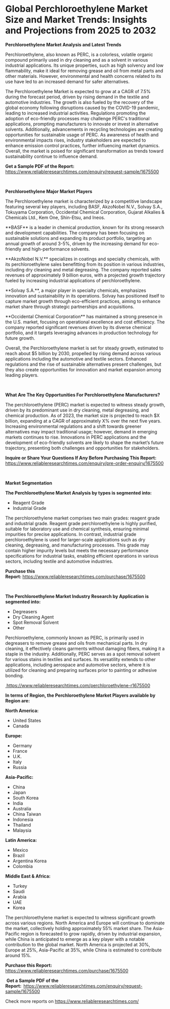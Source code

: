 <p><h1>Global Perchloroethylene Market Size and Market Trends: Insights and Projections from 2025 to 2032</h1></p><p><strong>Perchloroethylene Market Analysis and Latest Trends</strong></p>
<p><p>Perchloroethylene, also known as PERC, is a colorless, volatile organic compound primarily used in dry cleaning and as a solvent in various industrial applications. Its unique properties, such as high solvency and low flammability, make it ideal for removing grease and oil from metal parts and other materials. However, environmental and health concerns related to its use have led to an increased demand for safer alternatives.</p><p>The Perchloroethylene Market is expected to grow at a CAGR of 7.5% during the forecast period, driven by rising demand in the textile and automotive industries. The growth is also fueled by the recovery of the global economy following disruptions caused by the COVID-19 pandemic, leading to increased industrial activities. Regulations promoting the adoption of eco-friendly processes may challenge PERC's traditional applications, prompting manufacturers to innovate or invest in alternative solvents. Additionally, advancements in recycling technologies are creating opportunities for sustainable usage of PERC. As awareness of health and environmental impacts rises, industry stakeholders are expected to enhance emission control practices, further influencing market dynamics. Overall, the market is poised for significant transformation as trends toward sustainability continue to influence demand.</p></p>
<p><strong>Get a Sample PDF of the Report:&nbsp;</strong> <a href="https://www.reliableresearchtimes.com/enquiry/request-sample/1675500?utm_campaign=2180&utm_medium=2&utm_source=Github&utm_content=ia&utm_term=01042025&utm_id=perchloroethylene">https://www.reliableresearchtimes.com/enquiry/request-sample/1675500</a></p>
<p>&nbsp;</p>
<p><strong>Perchloroethylene Major Market Players</strong></p>
<p><p>The Perchloroethylene market is characterized by a competitive landscape featuring several key players, including BASF, AkzoNobel N.V., Solvay S.A., Tokuyama Corporation, Occidental Chemical Corporation, Gujarat Alkalies & Chemicals Ltd., Kem One, Shin-Etsu, and Ineos. </p><p>**BASF** is a leader in chemical production, known for its strong research and development capabilities. The company has been focusing on sustainable solutions and expanding its product portfolio, targeting an annual growth of around 3-5%, driven by the increasing demand for eco-friendly and high-performance solvents.</p><p>**AkzoNobel N.V.** specializes in coatings and specialty chemicals, with its perchloroethylene sales benefitting from its position in various industries, including dry cleaning and metal degreasing. The company reported sales revenues of approximately 9 billion euros, with a projected growth trajectory fueled by increasing industrial applications of perchloroethylene.</p><p>**Solvay S.A.**, a major player in specialty chemicals, emphasizes innovation and sustainability in its operations. Solvay has positioned itself to capture market growth through eco-efficient practices, aiming to enhance market share through strategic partnerships and acquisitions.</p><p>**Occidental Chemical Corporation** has maintained a strong presence in the U.S. market, focusing on operational excellence and cost efficiency. The company reported significant revenues driven by its diverse chemical portfolio, and it targets leveraging advances in production technology for future growth.</p><p>Overall, the Perchloroethylene market is set for steady growth, estimated to reach about $5 billion by 2030, propelled by rising demand across various applications including the automotive and textile sectors. Enhanced regulations and the rise of sustainable alternatives present challenges, but they also create opportunities for innovation and market expansion among leading players.</p></p>
<p>&nbsp;</p>
<p><strong>What Are The Key Opportunities For Perchloroethylene Manufacturers?</strong></p>
<p><p>The perchloroethylene (PERC) market is expected to witness steady growth, driven by its predominant use in dry cleaning, metal degreasing, and chemical production. As of 2023, the market size is projected to reach $X billion, expanding at a CAGR of approximately X% over the next five years. Increasing environmental regulations and a shift towards greener alternatives may impact traditional usage; however, demand in emerging markets continues to rise. Innovations in PERC applications and the development of eco-friendly solvents are likely to shape the market’s future trajectory, presenting both challenges and opportunities for stakeholders.</p></p>
<p><strong>Inquire or Share Your Questions If Any Before Purchasing This Report:</strong> <a href="https://www.reliableresearchtimes.com/enquiry/pre-order-enquiry/1675500?utm_campaign=2180&utm_medium=2&utm_source=Github&utm_content=ia&utm_term=01042025&utm_id=perchloroethylene">https://www.reliableresearchtimes.com/enquiry/pre-order-enquiry/1675500</a></p>
<p>&nbsp;</p>
<p><strong>Market Segmentation</strong></p>
<p><strong>The Perchloroethylene Market Analysis by types is segmented into:</strong></p>
<p><ul><li>Reagent Grade</li><li>Industrial Grade</li></ul></p>
<p><p>The perchloroethylene market comprises two main grades: reagent grade and industrial grade. Reagent grade perchloroethylene is highly purified, suitable for laboratory use and chemical synthesis, ensuring minimal impurities for precise applications. In contrast, industrial grade perchloroethylene is used for larger-scale applications such as dry cleaning, degreasing, and manufacturing processes. This grade may contain higher impurity levels but meets the necessary performance specifications for industrial tasks, enabling efficient operations in various sectors, including textile and automotive industries.</p></p>
<p><strong>Purchase this Report:&nbsp;</strong><a href="https://www.reliableresearchtimes.com/purchase/1675500?utm_campaign=2180&utm_medium=2&utm_source=Github&utm_content=ia&utm_term=01042025&utm_id=perchloroethylene">https://www.reliableresearchtimes.com/purchase/1675500</a></p>
<p>&nbsp;</p>
<p><strong>The Perchloroethylene Market Industry Research by Application is segmented into:</strong></p>
<p><ul><li>Degreasers</li><li>Dry Cleaning Agent</li><li>Spot Removal Solvent</li><li>Other</li></ul></p>
<p><p>Perchloroethylene, commonly known as PERC, is primarily used in degreasers to remove grease and oils from mechanical parts. In dry cleaning, it effectively cleans garments without damaging fibers, making it a staple in the industry. Additionally, PERC serves as a spot removal solvent for various stains in textiles and surfaces. Its versatility extends to other applications, including aerospace and automotive sectors, where it is utilized for cleaning and preparing surfaces prior to painting or adhesive bonding.</p></p>
<p><a href="https://www.reliableresearchtimes.com/perchloroethylene-r1675500?utm_campaign=2180&utm_medium=2&utm_source=Github&utm_content=ia&utm_term=01042025&utm_id=perchloroethylene">&nbsp;https://www.reliableresearchtimes.com/perchloroethylene-r1675500</a></p>
<p><strong>In terms of Region, the Perchloroethylene Market Players available by Region are:</strong></p>
<p>
    <p> <strong> North America: </strong>
        <ul>
            <li>United States</li>
            <li>Canada</li>
        </ul>
        </p> 
    <p> <strong> Europe: </strong>
        <ul>
            <li>Germany</li>
            <li>France</li>
            <li>U.K.</li>
            <li>Italy</li>
            <li>Russia</li>
        </ul>
        </p> 
    <p> <strong> Asia-Pacific: </strong>
        <ul>
            <li>China</li>
            <li>Japan</li>
            <li>South Korea</li>
            <li>India</li>
            <li>Australia</li>
            <li>China Taiwan</li>
            <li>Indonesia</li>
            <li>Thailand</li>
            <li>Malaysia</li>
        </ul>
        </p> 
    <p> <strong> Latin America: </strong>
        <ul>
            <li>Mexico</li>
            <li>Brazil</li>
            <li>Argentina Korea</li>
            <li>Colombia</li>
        </ul>
        </p> 
    <p> <strong> Middle East & Africa: </strong>
        <ul>
            <li>Turkey</li>
            <li>Saudi</li>
            <li>Arabia</li>
            <li>UAE</li>
            <li>Korea</li>
        </ul>
    </p>
    </p>
<p><p>The perchloroethylene market is expected to witness significant growth across various regions. North America and Europe will continue to dominate the market, collectively holding approximately 55% market share. The Asia-Pacific region is forecasted to grow rapidly, driven by industrial expansion, while China is anticipated to emerge as a key player with a notable contribution to the global market. North America is projected at 30%, Europe at 25%, Asia-Pacific at 35%, while China is estimated to contribute around 15%.</p></p>
<p><strong>Purchase this Report: </strong><a href="https://www.reliableresearchtimes.com/purchase/1675500?utm_campaign=2180&utm_medium=2&utm_source=Github&utm_content=ia&utm_term=01042025&utm_id=perchloroethylene">https://www.reliableresearchtimes.com/purchase/1675500</a></p>
<p>&nbsp;<strong>Get a Sample PDF of the Report:&nbsp;&nbsp;</strong><a href="https://www.reliableresearchtimes.com/enquiry/request-sample/1675500?utm_campaign=2180&utm_medium=2&utm_source=Github&utm_content=ia&utm_term=01042025&utm_id=perchloroethylene">https://www.reliableresearchtimes.com/enquiry/request-sample/1675500</a></p>
<p><strong></strong></p>
<p>Check more reports on <a href="https://www.reliableresearchtimes.com/?utm_campaign=2180&utm_medium=2&utm_source=Github&utm_content=ia&utm_term=01042025&utm_id=perchloroethylene">https://www.reliableresearchtimes.com/</a></p>
